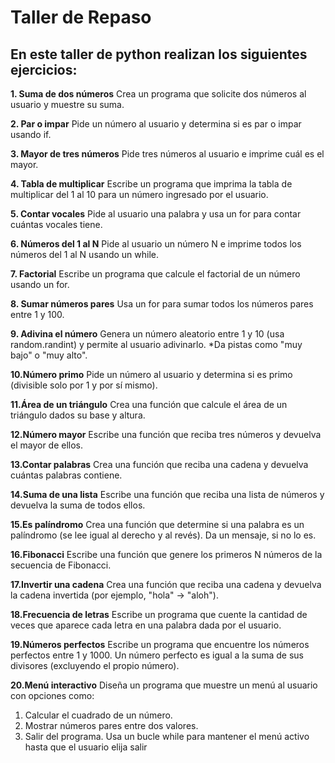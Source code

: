# Taller de Repaso

## En este taller de python realizan los siguientes ejercicios:

**1. Suma de dos números**
Crea un programa que solicite dos números al usuario y muestre su suma.

**2. Par o impar**
Pide un número al usuario y determina si es par o impar usando if.

**3. Mayor de tres números**
Pide tres números al usuario e imprime cuál es el mayor.

**4. Tabla de multiplicar**
Escribe un programa que imprima la tabla de multiplicar del 1 al 10 para un número 
ingresado por el usuario.

**5. Contar vocales**
Pide al usuario una palabra y usa un for para contar cuántas vocales tiene.

**6. Números del 1 al N**
Pide al usuario un número N e imprime todos los números del 1 al N usando un while.

**7. Factorial**
Escribe un programa que calcule el factorial de un número usando un for.

**8. Sumar números pares**
Usa un for para sumar todos los números pares entre 1 y 100.

**9. Adivina el número**
Genera un número aleatorio entre 1 y 10 (usa random.randint) y permite al usuario 
adivinarlo. 
*Da pistas como "muy bajo" o "muy alto".

**10.Número primo**
Pide un número al usuario y determina si es primo (divisible solo por 1 y por sí 
mismo).

**11.Área de un triángulo**
Crea una función que calcule el área de un triángulo dados su base y altura.

**12.Número mayor**
Escribe una función que reciba tres números y devuelva el mayor de ellos.

**13.Contar palabras**
Crea una función que reciba una cadena y devuelva cuántas palabras contiene.

**14.Suma de una lista**
Escribe una función que reciba una lista de números y devuelva la suma de todos 
ellos.

**15.Es palíndromo**
Crea una función que determine si una palabra es un palíndromo (se lee igual al 
derecho y al revés). Da un mensaje, si no lo es.

**16.Fibonacci**
Escribe una función que genere los primeros N números de la secuencia de Fibonacci.

**17.Invertir una cadena**
Crea una función que reciba una cadena y devuelva la cadena invertida (por ejemplo, 
"hola" -> "aloh").

**18.Frecuencia de letras**
Escribe un programa que cuente la cantidad de veces que aparece cada letra en una 
palabra dada por el usuario.

**19.Números perfectos**
Escribe un programa que encuentre los números perfectos entre 1 y 1000. Un número 
perfecto es igual a la suma de sus divisores (excluyendo el propio número).

**20.Menú interactivo**
Diseña un programa que muestre un menú al usuario con opciones como:
1. Calcular el cuadrado de un número.
2. Mostrar números pares entre dos valores.
3. Salir del programa.
Usa un bucle while para mantener el menú activo hasta que el usuario elija 
salir